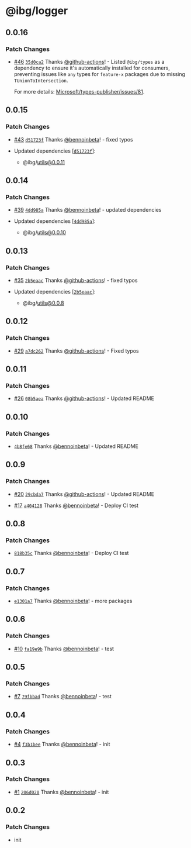 # @ibg/logger

## 0.0.16

### Patch Changes

- [#46](https://github.com/inbeta-group/monorepo/pull/46) [`35d0ca2`](https://github.com/inbeta-group/monorepo/commit/35d0ca2baaf734a63499f668d2e278f501cf9a71) Thanks [@github-actions](https://github.com/apps/github-actions)! - Listed `@ibg/types` as a dependency to ensure it's automatically installed for consumers, preventing issues like `any` types for `feature-x` packages due to missing `TUnionToIntersection`.

  For more details: [Microsoft/types-publisher/issues/81](https://github.com/Microsoft/types-publisher/issues/81).

## 0.0.15

### Patch Changes

- [#43](https://github.com/inbeta-group/monorepo/pull/43) [`d51723f`](https://github.com/inbeta-group/monorepo/commit/d51723fdfb62347654e07e307a382e743f44bc52) Thanks [@bennoinbeta](https://github.com/bennoinbeta)! - fixed typos

- Updated dependencies [[`d51723f`](https://github.com/inbeta-group/monorepo/commit/d51723fdfb62347654e07e307a382e743f44bc52)]:
  - @ibg/utils@0.0.11

## 0.0.14

### Patch Changes

- [#39](https://github.com/inbeta-group/monorepo/pull/39) [`4dd985a`](https://github.com/inbeta-group/monorepo/commit/4dd985a432a4197324792cb25d7df3c0f9ccc912) Thanks [@bennoinbeta](https://github.com/bennoinbeta)! - updated dependencies

- Updated dependencies [[`4dd985a`](https://github.com/inbeta-group/monorepo/commit/4dd985a432a4197324792cb25d7df3c0f9ccc912)]:
  - @ibg/utils@0.0.10

## 0.0.13

### Patch Changes

- [#35](https://github.com/inbeta-group/monorepo/pull/35) [`2b5eaac`](https://github.com/inbeta-group/monorepo/commit/2b5eaacff65850dfb473c376f3907aff85f613a9) Thanks [@github-actions](https://github.com/apps/github-actions)! - fixed typos

- Updated dependencies [[`2b5eaac`](https://github.com/inbeta-group/monorepo/commit/2b5eaacff65850dfb473c376f3907aff85f613a9)]:
  - @ibg/utils@0.0.8

## 0.0.12

### Patch Changes

- [#29](https://github.com/inbeta-group/monorepo/pull/29) [`a7dc262`](https://github.com/inbeta-group/monorepo/commit/a7dc262c6841291a13b308c3b08ad3af8db5dc7a) Thanks [@github-actions](https://github.com/apps/github-actions)! - Fixed typos

## 0.0.11

### Patch Changes

- [#26](https://github.com/inbeta-group/monorepo/pull/26) [`08b5aea`](https://github.com/inbeta-group/monorepo/commit/08b5aea3ff12687fec6d7a35a394d6945a5bc408) Thanks [@github-actions](https://github.com/apps/github-actions)! - Updated README

## 0.0.10

### Patch Changes

- [`4b8fe68`](https://github.com/inbeta-group/monorepo/commit/4b8fe685450181f2f3eefca0a88597c591d6c3e4) Thanks [@bennoinbeta](https://github.com/bennoinbeta)! - Updated README

## 0.0.9

### Patch Changes

- [#20](https://github.com/inbeta-group/monorepo/pull/20) [`29cbda7`](https://github.com/inbeta-group/monorepo/commit/29cbda7ba2e98d626d6c5c38ded4c61e236dd019) Thanks [@github-actions](https://github.com/apps/github-actions)! - Updated README

- [#17](https://github.com/inbeta-group/monorepo/pull/17) [`a404128`](https://github.com/inbeta-group/monorepo/commit/a404128d187354ea60ac788a62171f15686ddcb0) Thanks [@bennoinbeta](https://github.com/bennoinbeta)! - Deploy CI test

## 0.0.8

### Patch Changes

- [`818b35c`](https://github.com/inbeta-group/monorepo/commit/818b35c51ad86dbd56b819e8c23551d328f0c131) Thanks [@bennoinbeta](https://github.com/bennoinbeta)! - Deploy CI test

## 0.0.7

### Patch Changes

- [`e1301a7`](https://github.com/inbeta-group/monorepo/commit/e1301a7d9ac7afb6d97395c9b08ff991ddc340af) Thanks [@bennoinbeta](https://github.com/bennoinbeta)! - more packages

## 0.0.6

### Patch Changes

- [#10](https://github.com/inbeta-group/monorepo/pull/10) [`fa19e9b`](https://github.com/inbeta-group/monorepo/commit/fa19e9b465e1f525485f8c9c22a936af5d43aa13) Thanks [@bennoinbeta](https://github.com/bennoinbeta)! - test

## 0.0.5

### Patch Changes

- [#7](https://github.com/inbeta-group/monorepo/pull/7) [`79fbbad`](https://github.com/inbeta-group/monorepo/commit/79fbbad63c2d70436724b3a5d9b9ff0aea7b2143) Thanks [@bennoinbeta](https://github.com/bennoinbeta)! - test

## 0.0.4

### Patch Changes

- [#4](https://github.com/inbeta-group/monorepo/pull/4) [`f3b1bee`](https://github.com/inbeta-group/monorepo/commit/f3b1bee1b5a2753de6fc68413bd4f798224845cc) Thanks [@bennoinbeta](https://github.com/bennoinbeta)! - init

## 0.0.3

### Patch Changes

- [#1](https://github.com/inbeta-group/monorepo/pull/1) [`206d020`](https://github.com/inbeta-group/monorepo/commit/206d020fe069b4445e68f2ecf4c2f1e0813b1766) Thanks [@bennoinbeta](https://github.com/bennoinbeta)! - init

## 0.0.2

### Patch Changes

- init
